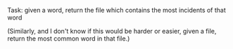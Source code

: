 Task: given a word, return the file which contains the most incidents of that word

(Similarly, and I don't know if this would be harder or easier, given a file, return the most common word in that file.)
